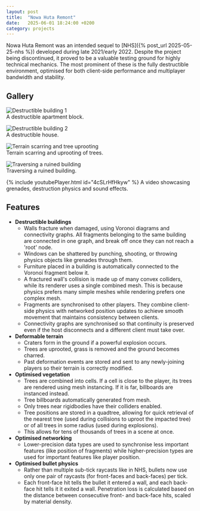 ```yaml
---
layout: post
title:  "Nowa Huta Remont"
date:   2025-06-01 18:24:00 +0200
category: projects
---
```

Nowa Huta Remont was an intended sequel to [NHS]({% post_url 2025-05-25-nhs %}) developed during late 2021/early 2022.
Despite the project being discontinued, it proved to be a valuable testing ground for highly technical mechanics.
The most prominent of these is the fully destructible environment, optimised for both client-side performance and multiplayer bandwidth and stability.

## Gallery
![Destructible building 1](/assets/remont-blok.webp)\
A destructible apartment block.

![Destructible building 2](/assets/remont-house.webp)\
A destructible house.

![Terrain scarring and tree uprooting](/assets/remont-explosion.webp)\
Terrain scarring and uprooting of trees.

![Traversing a ruined building](/assets/remont-ruins.webp)\
Traversing a ruined building.

{% include youtubePlayer.html id="4cSLrHfHkyw" %}
A video showcasing grenades, destruction physics and sound effects.

## Features
- **Destructible buildings**
  - Walls fracture when damaged, using Voronoi diagrams and connectivity graphs. All fragments belonging to the same building are connected in one graph, and break off once they can not reach a 'root' node.
  - Windows can be shattered by punching, shooting, or throwing physics objects like grenades through them.
  - Furniture placed in a building is automatically connected to the Voronoi fragment below it.
  - A fractured wall's collision is made up of many convex colliders, while its renderer uses a single combined mesh. This is because physics prefers many simple meshes while rendering prefers one complex mesh.
  - Fragments are synchronised to other players. They combine client-side physics with networked position updates to achieve smooth movement that maintains consistency between clients.
  - Connectivity graphs are synchronised so that continuity is preserved even if the host disconnects and a different client must take over.
- **Deformable terrain**
  - Craters form in the ground if a powerful explosion occurs.
  - Trees are uprooted, grass is removed and the ground becomes charred.
  - Past deformation events are stored and sent to any newly-joining players so their terrain is correctly modified.
- **Optimised vegetation**
  - Trees are combined into cells. If a cell is close to the player, its trees are rendered using mesh instancing. If it is far, billboards are instanced instead.
  - Tree billboards automatically generated from mesh.
  - Only trees near rigidbodies have their colliders enabled.
  - Tree positions are stored in a quadtree, allowing for quick retrieval of the nearest tree (used during collisions to uproot the impacted tree) or of all trees in some radius (used during explosions).
  - This allows for tens of thousands of trees in a scene at once.
- **Optimised networking**
  - Lower-precision data types are used to synchronise less important features (like position of fragments) while higher-precision types are used for important features like player position.
- **Optimised bullet physics**
  - Rather than multiple sub-tick raycasts like in NHS, bullets now use only one pair of raycasts (for front-faces and back-faces) per tick.
  - Each front-face hit tells the bullet it entered a wall, and each back-face hit tells it it exited a wall. Penetration loss is calculated based on the distance between consecutive front- and back-face hits, scaled by material density.